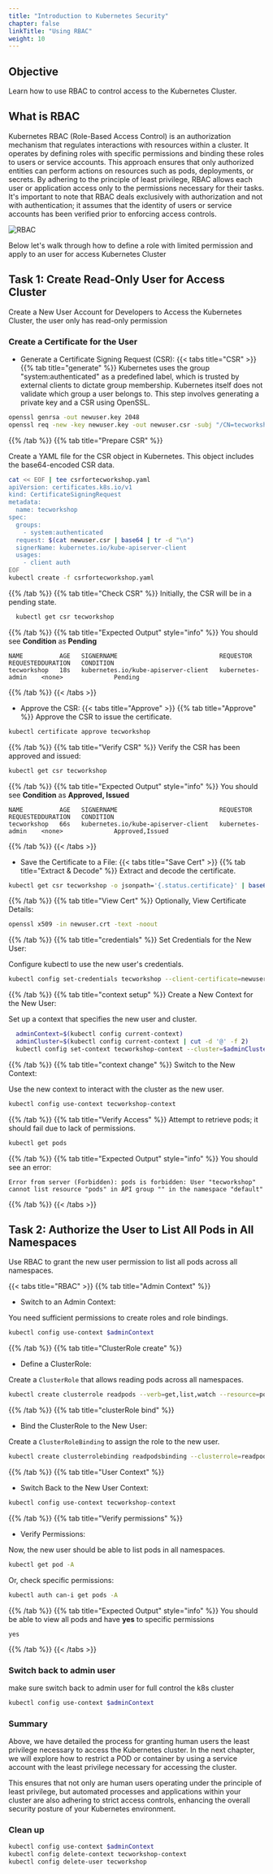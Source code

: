 ```yaml
---
title: "Introduction to Kubernetes Security"
chapter: false
linkTitle: "Using RBAC"
weight: 10
---
```


## Objective

Learn how to use RBAC to control access to the Kubernetes Cluster.

## What is RBAC 

Kubernetes RBAC (Role-Based Access Control) is an authorization mechanism that regulates interactions with resources within a cluster. It operates by defining roles with specific permissions and binding these roles to users or service accounts. This approach ensures that only authorized entities can perform actions on resources such as pods, deployments, or secrets. By adhering to the principle of least privilege, RBAC allows each user or application access only to the permissions necessary for their tasks. It's important to note that RBAC deals exclusively with authorization and not with authentication; it assumes that the identity of users or service accounts has been verified prior to enforcing access controls.


![RBAC](https://snyk.io/_next/image/?url=https%3A%2F%2Fres.cloudinary.com%2Fsnyk%2Fimage%2Fupload%2Ff_auto%2Fq_auto%2Fv1618003343%2Fwordpress-sync%2Fblog-k8s-rbac-diagram.png&w=2560&q=75 "RBAC")

Below let's walk through how to define a role with limited permission and apply to an user for access Kubernetes Cluster

## Task 1: Create Read-Only User for Access Cluster

Create a New User Account for Developers to Access the Kubernetes Cluster, the user only has read-only permission


### Create a Certificate for the User

- Generate a Certificate Signing Request (CSR):
{{< tabs title="CSR" >}}
{{% tab title="generate" %}}
Kubernetes uses the group "system:authenticated" as a predefined label, which is trusted by external clients to dictate group membership. Kubernetes itself does not validate which group a user belongs to. This step involves generating a private key and a CSR using OpenSSL.

```bash
openssl genrsa -out newuser.key 2048
openssl req -new -key newuser.key -out newuser.csr -subj "/CN=tecworkshop/O=Devops"
```
{{% /tab %}}
{{% tab title="Prepare CSR" %}}

Create a YAML file for the CSR object in Kubernetes. This object includes the base64-encoded CSR data.

```bash
cat << EOF | tee csrfortecworkshop.yaml
apiVersion: certificates.k8s.io/v1
kind: CertificateSigningRequest
metadata:
  name: tecworkshop
spec:
  groups:
    - system:authenticated
  request: $(cat newuser.csr | base64 | tr -d "\n")
  signerName: kubernetes.io/kube-apiserver-client
  usages:
    - client auth
EOF
kubectl create -f csrfortecworkshop.yaml
```
{{% /tab %}}
{{% tab title="Check CSR" %}}
Initially, the CSR will be in a pending state.
```bash
  kubectl get csr tecworkshop
```
{{% /tab %}}
{{% tab title="Expected Output" style="info" %}}
You should see **Condition** as **Pending**
```tableGen
NAME          AGE   SIGNERNAME                            REQUESTOR           REQUESTEDDURATION   CONDITION
tecworkshop   18s   kubernetes.io/kube-apiserver-client   kubernetes-admin    <none>              Pending
```
{{% /tab %}}
{{< /tabs >}}

- Approve the CSR:
{{< tabs title="Approve" >}}
{{% tab title="Approve" %}}
Approve the CSR to issue the certificate.
```bash
kubectl certificate approve tecworkshop
```
{{% /tab %}}
{{% tab title="Verify CSR" %}}
Verify the CSR has been approved and issued:
```bash
kubectl get csr tecworkshop
```
{{% /tab %}}
{{% tab title="Expected Output" style="info" %}}
You should see **Condition** as **Approved, Issued**
```tableGen
NAME          AGE   SIGNERNAME                            REQUESTOR           REQUESTEDDURATION   CONDITION
tecworkshop   66s   kubernetes.io/kube-apiserver-client   kubernetes-admin    <none>              Approved,Issued
```
{{% /tab %}}
{{< /tabs >}}

- Save the Certificate to a File:
{{< tabs title="Save Cert" >}}
{{% tab title="Extract & Decode" %}}
Extract and decode the certificate.
```bash
kubectl get csr tecworkshop -o jsonpath='{.status.certificate}' | base64 --decode > newuser.crt
```
{{% /tab %}}
{{% tab title="View Cert" %}}
Optionally, View Certificate Details:
```bash
openssl x509 -in newuser.crt -text -noout
```
{{% /tab %}}
{{% tab title="credentials" %}} 
Set Credentials for the New User:

Configure kubectl to use the new user's credentials.

```bash
kubectl config set-credentials tecworkshop --client-certificate=newuser.crt --client-key=newuser.key
```
{{% /tab %}}
{{% tab title="context setup" %}}
Create a New Context for the New User:

Set up a context that specifies the new user and cluster.

```bash
  adminContext=$(kubectl config current-context)
  adminCluster=$(kubectl config current-context | cut -d '@' -f 2)
  kubectl config set-context tecworkshop-context --cluster=$adminCluster --user=tecworkshop
```
{{% /tab %}}
{{% tab title="context change" %}}
Switch to the New Context:

Use the new context to interact with the cluster as the new user.

```bash
kubectl config use-context tecworkshop-context
```
{{% /tab %}}
{{% tab title="Verify Access" %}}
Attempt to retrieve pods; it should fail due to lack of permissions.

```bash
kubectl get pods
```
{{% /tab %}}
{{% tab title="Expected Output" style="info" %}}
You should see an error:
```tableGen
Error from server (Forbidden): pods is forbidden: User "tecworkshop" cannot list resource "pods" in API group "" in the namespace "default"
```
{{% /tab %}}
{{< /tabs >}}

## Task 2: Authorize the User to List All Pods in All Namespaces

Use RBAC to grant the new user permission to list all pods across all namespaces.

{{< tabs title="RBAC" >}}
{{% tab title="Admin Context" %}}
- Switch to an Admin Context:

You need sufficient permissions to create roles and role bindings.

```bash
kubectl config use-context $adminContext
```
{{% /tab %}}
{{% tab title="ClusterRole create" %}}

- Define a ClusterRole:

Create a `ClusterRole` that allows reading pods across all namespaces.

```bash
kubectl create clusterrole readpods --verb=get,list,watch --resource=pods
```
{{% /tab %}}
{{% tab title="clusterRole bind" %}}

- Bind the ClusterRole to the New User:

Create a `ClusterRoleBinding` to assign the role to the new user.

```bash
kubectl create clusterrolebinding readpodsbinding --clusterrole=readpods --user=tecworkshop
```
{{% /tab %}}
{{% tab title="User Context" %}}

- Switch Back to the New User Context:

```bash
kubectl config use-context tecworkshop-context
```
{{% /tab %}}
{{% tab title="Verify permissions" %}}

- Verify Permissions:

Now, the new user should be able to list pods in all namespaces.

```bash
kubectl get pod -A
```

Or, check specific permissions:

```bash
kubectl auth can-i get pods -A
```
{{% /tab %}}
{{% tab title="Expected Output" style="info" %}}
You should be able to view all pods and have **yes** to specific permissions
```
yes
```
{{% /tab %}}
{{< /tabs >}}

### Switch back to admin user

make sure switch back to admin user for full control the k8s cluster

```bash
kubectl config use-context $adminContext
```
### Summary


Above, we have detailed the process for granting human users the least privilege necessary to access the Kubernetes cluster. In the next chapter, we will explore how to restrict a POD or container by using a service account with the least privilege necessary for accessing the cluster.

This ensures that not only are human users operating under the principle of least privilege, but automated processes and applications within your cluster are also adhering to strict access controls, enhancing the overall security posture of your Kubernetes environment.



### Clean up 

```bash
kubectl config use-context $adminContext
kubectl config delete-context tecworkshop-context
kubectl config delete-user tecworkshop
```
